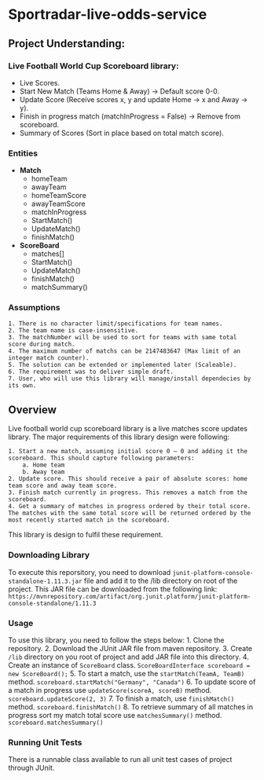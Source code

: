 # Sportradar-live-odds-service

## Project Understanding:

### Live Football World Cup Scoreboard library: 
- Live Scores.
- Start New Match (Teams Home & Away) -> Default score 0-0.
- Update Score (Receive scores x, y and update Home -> x and Away -> y).
- Finish in progress match (matchInProgress = False) -> Remove from scoreboard.
- Summary of Scores (Sort in place based on total match score).

### Entities
  - **Match**
      - homeTeam
      - awayTeam
      - homeTeamScore
      - awayTeamScore
      - matchInProgress
      - StartMatch()
      - UpdateMatch()
      - finishMatch()
  - **ScoreBoard**
      - matches[]
      - StartMatch()
      - UpdateMatch()
      - finishMatch()
      - matchSummary()


### Assumptions
    1. There is no character limit/specifications for team names.
    2. The team name is case-insensitive.
    3. The matchNumber will be used to sort for teams with same total score during match.
    4. The maximum number of matchs can be 2147483647 (Max limit of an integer match counter).
    5. The solution can be extended or implemented later (Scaleable).
    6. The requirement was to deliver simple draft.
    7. User, who will use this library will manage/install dependecies by its own.

## Overview
Live football world cup scoreboard library is a live matches score updates library. The major requirements of this library design were following:

    1. Start a new match, assuming initial score 0 – 0 and adding it the scoreboard. This should capture following parameters:
        a. Home team
        b. Away team
    2. Update score. This should receive a pair of absolute scores: home team score and away team score.
    3. Finish match currently in progress. This removes a match from the scoreboard.
    4. Get a summary of matches in progress ordered by their total score. The matches with the same total score will be returned ordered by the most recently started match in the scoreboard.

This library is design to fulfil these requirement.

### Downloading Library
To execute this reporsitory, you need to download `junit-platform-console-standalone-1.11.3.jar` file and add it to the /lib directory on root of the project. This JAR file can be downloaded from the following link:
`https://mvnrepository.com/artifact/org.junit.platform/junit-platform-console-standalone/1.11.3`

### Usage
To use this library, you need to follow the steps below:
    1. Clone the repository.
    2. Download the JUnit JAR file from maven repository.
    3. Create `/lib` directory on you root of project and add JAR file into this directory.
    4. Create an instance of `ScoreBoard` class.
        ```ScoreBoardInterface scoreboard = new ScoreBoard();```
    5. To start a match, use the `startMatch(TeamA, TeamB)` method.
        ```scoreboard.startMatch("Germany", "Canada")```
    6. To update score of a match in progress use `updateScore(scoreA, scoreB)` method.
        ```scoreboard.updateScore(2, 3)```
    7. To finish a match, use `finishMatch()` method.
        ```scoreboard.finishMatch()```
    8. To retrieve summary of all matches in progress sort my match total score use `matchesSummary()` method.
        ```scoreboard.matchesSummary()```


### Running Unit Tests
There is a runnable class available to run all unit test cases of project through JUnit.
